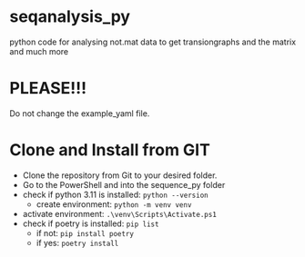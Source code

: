 # seqanalysis_py
 python code for analysing not.mat data to get transiongraphs and the matrix and much more

# PLEASE!!! 
 Do not change the example_yaml file.

# Clone and Install from GIT
  - Clone the repository from Git to your desired folder.
  - Go to the PowerShell and into the sequence_py folder
  - check if python 3.11 is installed: ```python --version```
    - create environment: ```python -m venv venv```
  - activate environment: ```.\venv\Scripts\Activate.ps1```
  - check if poetry is installed: ```pip list```
    - if not: ```pip install poetry```
    - if yes: ```poetry install``` 
 
